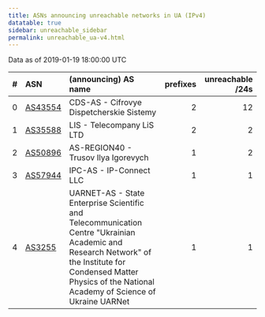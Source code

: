 ```yaml
---
title: ASNs announcing unreachable networks in UA (IPv4)
datatable: true
sidebar: unreachable_sidebar
permalink: unreachable_ua-v4.html
---
```


Data as of 2019-01-19 18:00:00 UTC


<div class="datatable-begin"></div>

|   # | ASN                                    | (announcing) AS name                                                                                                                                                                                              |   prefixes |   unreachable /24s |
|----:|:---------------------------------------|:------------------------------------------------------------------------------------------------------------------------------------------------------------------------------------------------------------------|-----------:|-------------------:|
|   0 | [AS43554](unreachable_AS43554-v4.html) | CDS-AS - Cifrovye Dispetcherskie Sistemy                                                                                                                                                                          |          2 |                 12 |
|   1 | [AS35588](unreachable_AS35588-v4.html) | LIS - Telecompany LiS LTD                                                                                                                                                                                         |          2 |                  2 |
|   2 | [AS50896](unreachable_AS50896-v4.html) | AS-REGION40 - Trusov Ilya Igorevych                                                                                                                                                                               |          1 |                  2 |
|   3 | [AS57944](unreachable_AS57944-v4.html) | IPC-AS - IP-Connect LLC                                                                                                                                                                                           |          1 |                  1 |
|   4 | [AS3255](unreachable_AS3255-v4.html)   | UARNET-AS - State Enterprise Scientific and Telecommunication Centre "Ukrainian Academic and Research Network" of the Institute for Condensed Matter Physics of the National Academy of Science of Ukraine UARNet |          1 |                  1 |

<div class="datatable-end"></div>